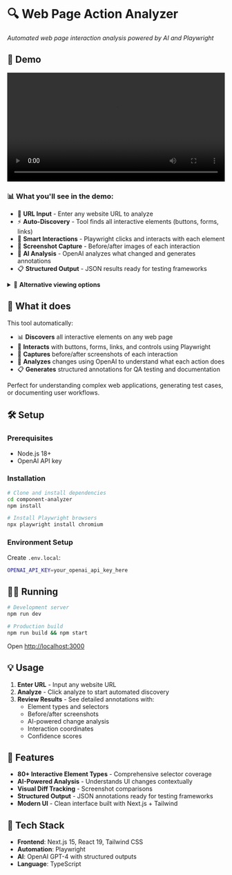 # 🔍 Web Page Action Analyzer

_Automated web page interaction analysis powered by AI and Playwright_

## 🎥 Demo

<video width="100%" controls>
  <source src="./qa-1757009250665.mp4" type="video/mp4">
  Your browser does not support the video tag. 
  <a href="./qa-1757009250665.mp4">Watch the demo video</a>
</video>

### 📊 What you'll see in the demo:
- 🔗 **URL Input** - Enter any website URL to analyze  
- ⚡ **Auto-Discovery** - Tool finds all interactive elements (buttons, forms, links)
- 🤖 **Smart Interactions** - Playwright clicks and interacts with each element  
- 📸 **Screenshot Capture** - Before/after images of each interaction
- 🧠 **AI Analysis** - OpenAI analyzes what changed and generates annotations
- 📋 **Structured Output** - JSON results ready for testing frameworks

<details>
<summary>📱 <b>Alternative viewing options</b></summary>

**Direct Links:**
- [📺 View on GitHub](https://github.com/user-attachments/assets/qa-1757009250665.mp4)
- [⬇️ Download video](https://github.com/user-attachments/assets/qa-1757009250665.mp4)

**GIF Preview (if video doesn't load):**
*A comprehensive automated workflow showing URL input → element discovery → AI analysis → structured results*

</details>

## 🚀 What it does

This tool automatically:

- 📊 **Discovers** all interactive elements on any web page
- 🤖 **Interacts** with buttons, forms, links, and controls using Playwright
- 📸 **Captures** before/after screenshots of each interaction
- 🧠 **Analyzes** changes using OpenAI to understand what each action does
- 📋 **Generates** structured annotations for QA testing and documentation

Perfect for understanding complex web applications, generating test cases, or documenting user workflows.

## 🛠️ Setup

### Prerequisites

- Node.js 18+
- OpenAI API key

### Installation

```bash
# Clone and install dependencies
cd component-analyzer
npm install

# Install Playwright browsers
npx playwright install chromium
```

### Environment Setup

Create `.env.local`:

```bash
OPENAI_API_KEY=your_openai_api_key_here
```

## 🏃‍♂️ Running

```bash
# Development server
npm run dev

# Production build
npm run build && npm start
```

Open [http://localhost:3000](http://localhost:3000)

## 💡 Usage

1. **Enter URL** - Input any website URL
2. **Analyze** - Click analyze to start automated discovery
3. **Review Results** - See detailed annotations with:
   - Element types and selectors
   - Before/after screenshots
   - AI-powered change analysis
   - Interaction coordinates
   - Confidence scores

## 🎯 Features

- **80+ Interactive Element Types** - Comprehensive selector coverage
- **AI-Powered Analysis** - Understands UI changes contextually
- **Visual Diff Tracking** - Screenshot comparisons
- **Structured Output** - JSON annotations ready for testing frameworks
- **Modern UI** - Clean interface built with Next.js + Tailwind

## 🔧 Tech Stack

- **Frontend**: Next.js 15, React 19, Tailwind CSS
- **Automation**: Playwright
- **AI**: OpenAI GPT-4 with structured outputs
- **Language**: TypeScript

